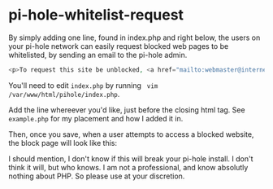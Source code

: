 # pi-hole-whitelist-request

By simply adding one line, found in index.php and right below, the users on your pi-hole network can easily request blocked web pages to be whitelisted, by sending an email to the pi-hole admin.

```php 
<p>To request this site be unblocked, <a href="mailto:webmaster@internet.com?Subject=Whitelist%20Request:%20<?php echo $serverName.$uri;?>&Body=<?php echo $serverName.$uri; ?>%0D%0A%0D%0A%0D%0AGenerated%20<?php echo date('D g:i A, M d'); ?>%20by%20Pi-hole%20<?php echo $piHoleVersion; ?>" target="_top">click here.</a> to send an email to the administrator.</p>

```

You'll need to edit ```index.php``` by running ``` vim /var/www/html/pihole/index.php```.

Add the line whereever you'd like, just before the closing html tag. See ```example.php``` for my placement and how I added it in. 

Then, once you save, when a user attempts to access a blocked website, the block page will look like this:


I should mention, I don't know if this will break your pi-hole install. I don't think it will, but who knows. I am not a professional, and know absolutly nothing about PHP. So please use at your discretion. 
